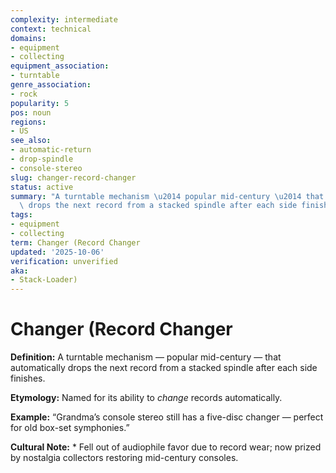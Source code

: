 ```yaml
---
complexity: intermediate
context: technical
domains:
- equipment
- collecting
equipment_association:
- turntable
genre_association:
- rock
popularity: 5
pos: noun
regions:
- US
see_also:
- automatic-return
- drop-spindle
- console-stereo
slug: changer-record-changer
status: active
summary: "A turntable mechanism \u2014 popular mid-century \u2014 that automatically\
  \ drops the next record from a stacked spindle after each side finishes."
tags:
- equipment
- collecting
term: Changer (Record Changer
updated: '2025-10-06'
verification: unverified
aka:
- Stack-Loader)
---
```


# Changer (Record Changer

**Definition:** A turntable mechanism — popular mid-century — that automatically drops the next record from a stacked spindle after each side finishes.

**Etymology:** Named for its ability to *change* records automatically.

**Example:** “Grandma’s console stereo still has a five-disc changer — perfect for old box-set symphonies.”

**Cultural Note:** * Fell out of audiophile favor due to record wear; now prized by nostalgia collectors restoring mid-century consoles.

